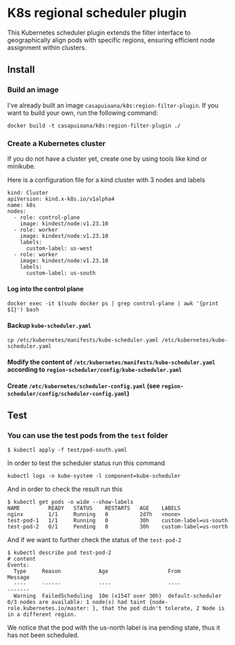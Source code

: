 # K8s regional scheduler plugin
 This Kubernetes scheduler plugin extends the filter interface to geographically align pods with specific regions, ensuring efficient node assignment within clusters.

 ## Install

### Build an image

I’ve already built an image `casapuioana/k8s:region-filter-plugin`. 
If you want to build your own, run the following command:

```
docker build -t casapuioana/k8s:region-filter-plugin ./
```
### Create a Kubernetes cluster

If you do not have a cluster yet, create one by using tools like kind or minikube.

Here is a configuration file for a kind cluster with 3 nodes and labels

```
kind: Cluster
apiVersion: kind.x-k8s.io/v1alpha4
name: k8s
nodes:
  - role: control-plane
    image: kindest/node:v1.23.10
  - role: worker
    image: kindest/node:v1.23.10
    labels:
      custom-label: us-west
  - role: worker
    image: kindest/node:v1.23.10
    labels:
      custom-label: us-south

```

#### Log into the control plane

```
docker exec -it $(sudo docker ps | grep control-plane | awk '{print $1}') bash
```

#### Backup `kube-scheduler.yaml`
```
cp /etc/kubernetes/manifests/kube-scheduler.yaml /etc/kubernetes/kube-scheduler.yaml
```
#### Modify the content of `/etc/kubernetes/manifests/kube-scheduler.yaml` according to `region-scheduler/config/kube-scheduler.yaml`

#### Create `/etc/kubernetes/scheduler-config.yaml` (see `region-scheduler/config/scheduler-config.yaml`)

## Test

### You can use the test pods from the `test` folder

```
$ kubectl apply -f test/pod-south.yaml
``` 

In order to test the scheduler status run this command

```
kubectl logs -n kube-system -l component=kube-scheduler
```

And in order to check the result run this

```
$ kubectl get pods -o wide --show-labels
NAME         READY   STATUS    RESTARTS   AGE    LABELS
nginx        1/1     Running   0          2d7h   <none>
test-pod-1   1/1     Running   0          30h    custom-label=us-south
test-pod-2   0/1     Pending   0          30h    custom-label=us-north
```

And if we want to further check the status of the `test-pod-2`

```
$ kubectl describe pod test-pod-2
# content
Events:
  Type     Reason            Age                   From               Message
  ----     ------            ----                  ----               -------
  Warning  FailedScheduling  10m (x1547 over 30h)  default-scheduler  0/3 nodes are available: 1 node(s) had taint {node-role.kubernetes.io/master: }, that the pod didn't tolerate, 2 Node is in a different region.
```
We notice that the pod with the us-north label is ina pending state, thus it has not been scheduled.
